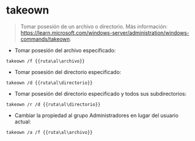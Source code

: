 # takeown

> Tomar posesión de un archivo o directorio.
> Más información: <https://learn.microsoft.com/windows-server/administration/windows-commands/takeown>.

- Tomar posesión del archivo especificado:

`takeown /f {{ruta\al\archivo}}`

- Tomar posesión del directorio especificado:

`takeown /d {{ruta\al\directorio}}`

- Tomar posesión del directorio especificado y todos sus subdirectorios:

`takeown /r /d {{ruta\al\directorio}}`

- Cambiar la propiedad al grupo Administradores en lugar del usuario actual:

`takeown /a /f {{ruta\al\archivo}}`
